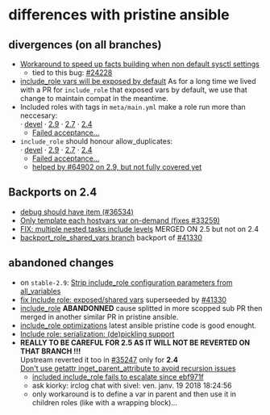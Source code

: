 # differences with pristine ansible


## divergences (on all branches)
- [Workaround to speed up facts building when non default sysctl settings](https://github.com/ansible/ansible/commit/3002b18ae0fa223c44cb02c21883c66de3cd9864)
    - tied to this bug: [#24228](https://github.com/ansible/ansible/issues/24228)
- [include_role vars will be exposed by default](https://github.com/ansible/ansible/commit/2877273d689cf57a0ee9c0cfb0134a1c51e1aa27)
    As for a long time we lived with a PR for ``include_role`` that exposed vars by default, we use that change to maintain compat in the meantime.
- Included roles with tags in `meta/main.yml` make a role run more than neccesary:<br/>
    · [devel](https://github.com/corpusops/ansible/tree/include_role_cache_tags_devel)
    · [2.9](https://github.com/corpusops/ansible/tree/include_role_cache_tags_bug_29)
    · [2.7](https://github.com/corpusops/ansible/tree/include_role_cache_tags_bug_27)
    · [2.4](https://github.com/corpusops/ansible/tree/include_role_cache_tags_bug)
    - [Failed acceptance...](https://github.com/ansible/ansible/pull/35164)
- `include_role` should honour allow_duplicates: <br/>
    · [devel](https://github.com/corpusops/ansible/tree/include_role_honour_allow_duplicates_devel)
    · [2.9](https://github.com/corpusops/ansible/tree/include_role_honour_allow_duplicates_29)
    · [2.7](https://github.com/corpusops/ansible/tree/include_role_honour_allow_duplicates_27)
    · [2.4](https://github.com/corpusops/ansible/tree/include_role_honour_allow_duplicates)
    - [Failed acceptance...](https://github.com/ansible/ansible/pull/35164)
    - [helped by #64902 on 2.9, but not fully covered yet](https://github.com/ansible/ansible/issues/64902)

## Backports on 2.4
- [debug should have item (#36534)](https://github.com/ansible/ansible/commit/2f13ddbd694e8c6ae2f5d1737796c7a75109eda5#diff-ab09fa2a9291a017c38c5db420d7ee0f)
- [Only template each hostvars var on-demand (fixes #33259)](https://github.com/ansible/ansible/commit/dae737c8b714f2c6d28663ef0afeab10e6d3a667)
- [FIX: multiple nested tasks include levels](https://github.com/ansible/ansible/pull/35107) MERGED ON 2.5 but not on 2.4
- [backport_role_shared_vars branch](https://github.com/corpusops/ansible/tree/backport_role_shared_vars)  backport of [#41330](https://github.com/ansible/ansible/pull/41330)

## abandoned changes
- on `stable-2.9`: [Strip include_role configuration parameters from all_variables](https://github.com/corpusops/ansible/tree/strip_vars)
- [fix Include role: exposed/shared vars](https://github.com/ansible/ansible/pull/35131)
  superseeded by [#41330](https://github.com/ansible/ansible/pull/41330)
- [include_role](https://github.com/ansible/ansible/pull/32565)
  **ABANDONNED** cause splitted in more scopped sub PR then merged in another similar PR in pristine ansible.
- [include_role optimizations](https://github.com/ansible/ansible/commit/bf9fb2bc503da692be788eabdd0c7746ae7318d1)
  latest ansible pristine code is good enought.
- [Include role: serialization: (de)pickling support](https://github.com/ansible/ansible/pull/35134)
- **REALLY TO BE CAREFUL FOR 2.5 AS IT WILL NOT BE REVERTED ON THAT BRANCH !!!**<br/>
  Upstream reverted it too in [#35247](https://github.com/ansible/ansible/pull/35247) only for **2.4**<br/>
  [Don't use getattr inget_parent_attribute to avoid recursion issues](https://github.com/ansible/ansible/commit/0b7d78d67f962a2605c84a39fb3c8ef449701264)
    - [included include_role fails to escalate since ebf971f](https://github.com/ansible/ansible/issues/35065)
    - ask kiorky: irclog chat with sivel:  ven. janv. 19 2018 18:24:56
    - only workaround is to define a var in parent and then use it in children roles (like with a wrapping block)...

